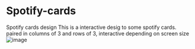 # Spotify-cards
Spotify cards design
This is a interactive desig to some spotify cards.
paired in columns of 3 and rows of 3, interactive depending on screen size
![image](https://user-images.githubusercontent.com/91880002/136716219-6f63da9c-7c82-455f-aa0b-ae95fbb8f73e.png)


